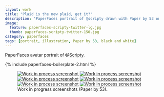 ```yaml
---
layout: work
title: "Plaid is the new plaid, get it?"
description: "PaperFaces portrait of @scripty drawn with Paper by 53 on an iPad."
image: 
  feature: paperfaces-scripty-twitter-lg.jpg
  thumb: paperfaces-scripty-twitter-150.jpg
category: paperfaces
tags: [portrait, illustration, Paper by 53, black and white]
---
```


PaperFaces avatar portrait of <a href="http://twitter.com/Scripty">@Scripty</a>.

{% include paperfaces-boilerplate-2.html %}

<figure class="half">
	<a href="{{ site.url }}/images/paperfaces-scripty-process-1-lg.jpg"><img src="{{ site.url }}/images/paperfaces-scripty-process-1-600.jpg" alt="Work in process screenshot"></a>
	<a href="{{ site.url }}/images/paperfaces-scripty-process-2-lg.jpg"><img src="{{ site.url }}/images/paperfaces-scripty-process-2-600.jpg" alt="Work in process screenshot"></a>
	<a href="{{ site.url }}/images/paperfaces-scripty-process-3-lg.jpg"><img src="{{ site.url }}/images/paperfaces-scripty-process-3-600.jpg" alt="Work in process screenshot"></a>
	<a href="{{ site.url }}/images/paperfaces-scripty-process-4-lg.jpg"><img src="{{ site.url }}/images/paperfaces-scripty-process-4-600.jpg" alt="Work in process screenshot"></a>
	<a href="{{ site.url }}/images/paperfaces-scripty-process-5-lg.jpg"><img src="{{ site.url }}/images/paperfaces-scripty-process-5-600.jpg" alt="Work in process screenshot"></a>
	<a href="{{ site.url }}/images/paperfaces-scripty-process-6-lg.jpg"><img src="{{ site.url }}/images/paperfaces-scripty-process-6-600.jpg" alt="Work in process screenshot"></a>
	<figcaption>Work in progress screenshots (Paper by 53).</figcaption>
</figure>